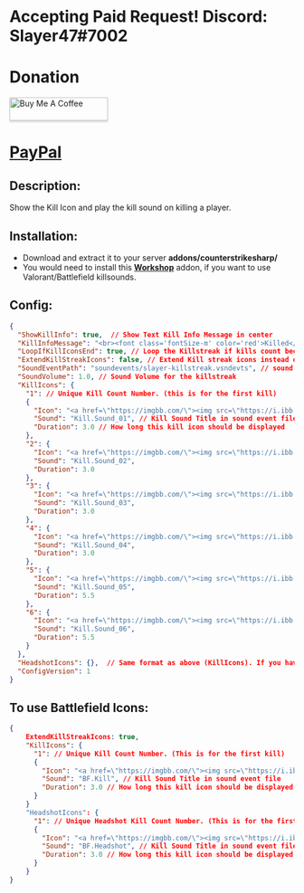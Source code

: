 # Accepting Paid Request! Discord: Slayer47#7002
# Donation
<a href="https://www.buymeacoffee.com/slayer47" target="_blank"><img src="https://www.buymeacoffee.com/assets/img/custom_images/orange_img.png" alt="Buy Me A Coffee" style="height: 41px !important;width: 174px !important;box-shadow: 0px 3px 2px 0px rgba(190, 190, 190, 0.5) !important;-webkit-box-shadow: 0px 3px 2px 0px rgba(190, 190, 190, 0.5) !important;" ></a>

# [PayPal](https://www.paypal.me/ZakriaMansoor)

## Description:
Show the Kill Icon and play the kill sound on killing a player.

## Installation:
- Download and extract it to your server **addons/counterstrikesharp/**
- You would need to install this **[Workshop](https://steamcommunity.com/sharedfiles/filedetails/?id=3565380064)** addon, if you want to use Valorant/Battlefield killsounds.

## Config:
```json
{
  "ShowKillInfo": true,  // Show Text Kill Info Message in center
  "KillInfoMessage": "<br><font class='fontSize-m' color='red'>Killed</font> <font class='fontSize-m' color='lime'>{PlayerName}</font> <font class='fontSize-m' color='gold'>[{WeaponName}]</font>", // Kill Info Message
  "LoopIfKillIconsEnd": true, // Loop the Killstreak if kills count becomes greater than available KillIcons.
  "ExtendKillStreakIcons": false, // Extend Kill streak icons instead of replacing them after killing.
  "SoundEventPath": "soundevents/slayer-killstreak.vsndevts", // sound event path for the killstreak
  "SoundVolume": 1.0, // Sound Volume for the killstreak
  "KillIcons": {
    "1": // Unique Kill Count Number. (this is for the first kill)
    { 
      "Icon": "<a href=\"https://imgbb.com/\"><img src=\"https://i.ibb.co/PLL04Q8/kill1.png\" alt=\"kill1\" border=\"0\"></a>", // Icon source html link. (These are valorant Kill icons)
      "Sound": "Kill.Sound_01", // Kill Sound Title in sound event file
      "Duration": 3.0 // How long this kill icon should be displayed
    },
    "2": {
      "Icon": "<a href=\"https://imgbb.com/\"><img src=\"https://i.ibb.co/h1F9FSpk/kill2.png\" alt=\"kill2\" border=\"0\"></a>",
      "Sound": "Kill.Sound_02",
      "Duration": 3.0
    },
    "3": {
      "Icon": "<a href=\"https://imgbb.com/\"><img src=\"https://i.ibb.co/FLt4JW6h/kill3.png\" alt=\"kill3\" border=\"0\"></a>",
      "Sound": "Kill.Sound_03",
      "Duration": 3.0
    },
    "4": {
      "Icon": "<a href=\"https://imgbb.com/\"><img src=\"https://i.ibb.co/F4d16TXh/kill4.png\" alt=\"kill4\" border=\"0\"></a>",
      "Sound": "Kill.Sound_04",
      "Duration": 3.0
    },
    "5": {
      "Icon": "<a href=\"https://imgbb.com/\"><img src=\"https://i.ibb.co/PZfvmKDY/kill5.png\" alt=\"kill5\" border=\"0\"></a>",
      "Sound": "Kill.Sound_05",
      "Duration": 5.5
    },
    "6": {
      "Icon": "<a href=\"https://imgbb.com/\"><img src=\"https://i.ibb.co/BKY6SsdC/kill6.png\" alt=\"kill6\" border=\"0\"></a>",
      "Sound": "Kill.Sound_06",
      "Duration": 5.5
    }
  },
  "HeadshotIcons": {},  // Same format as above (KillIcons). If you have special icons for headshot kills, then add them here. if HeadshotIcons is empty, then it will use KillIcons instead if a headshot kill happens.
  "ConfigVersion": 1
}
```

## To use Battlefield Icons:
```json
{  
    ExtendKillStreakIcons: true,
    "KillIcons": {
      "1": // Unique Kill Count Number. (This is for the first kill)
      { 
        "Icon": "<a href=\"https://imgbb.com/\"><img src=\"https://i.ibb.co/93fMBmcB/kill.png\" alt=\"kill\" border=\"0\"></a>", // Icon source html link
        "Sound": "BF.Kill", // Kill Sound Title in sound event file
        "Duration": 3.0 // How long this kill icon should be displayed
      }
    }
    "HeadshotIcons": {
      "1": // Unique Headshot Kill Count Number. (This is for the first headshot kill)
      { 
        "Icon": "<a href=\"https://imgbb.com/\"><img src=\"https://i.ibb.co/wZDrtkxG/headshot.png\" alt=\"headshot\" border=\"0\"></a>", // Icon source html link
        "Sound": "BF.Headshot", // Kill Sound Title in sound event file
        "Duration": 3.0 // How long this kill icon should be displayed
      }
    } 
}
```
